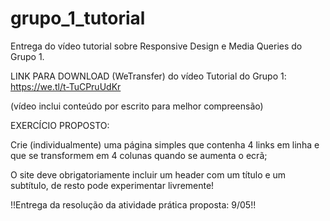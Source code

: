 # grupo_1_tutorial
Entrega do vídeo tutorial sobre Responsive Design e Media Queries do Grupo 1.

LINK PARA DOWNLOAD (WeTransfer) do vídeo Tutorial do Grupo 1: https://we.tl/t-TuCPruUdKr

(vídeo inclui conteúdo por escrito para melhor compreensão)

EXERCÍCIO PROPOSTO:

Crie (individualmente) uma página simples que contenha 4 links em linha e que se transformem em 4 colunas quando se aumenta o ecrã;

O site deve obrigatoriamente incluir um header com um título e um subtítulo, de resto pode experimentar livremente!

!!Entrega da resolução da atividade prática proposta: 9/05!!
